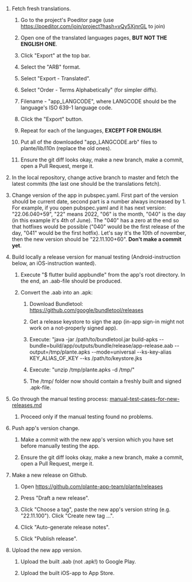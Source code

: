 1. Fetch fresh translations.

    1. Go to the project's Poeditor page (use https://poeditor.com/join/project?hash=vQy5XjnrGL to join)

    2. Open one of the translated languages pages, **BUT NOT THE ENGLISH ONE**.

    3. Click "Export" at the top bar.

    4. Select the "ARB" format.

    5. Select "Export - Translated".

    6. Select "Order - Terms Alphabetically" (for simpler diffs).

    7. Filename - "app_LANGCODE", where LANGCODE should be the language's ISO 639-1 language code.

    8. Click the "Export" button.

    9. Repeat for each of the languages, **EXCEPT FOR ENGLISH**.

    10. Put all of the downloaded "app_LANGCODE.arb" files to plante/lib/l10n (replace the old ones).

    11. Ensure the git diff looks okay, make a new branch, make a commit, open a Pull Request, merge it.

2. In the local repository, change active branch to master and fetch the latest commits (the last one should be the translations fetch).

3. Change version of the app in pubspec.yaml.
  First part of the version should be current date, second part is a number always increased by 1.
  For example, if you open pubspec.yaml and it has next version: "22.06.040+59", "22" means 2022, "06" is the month, "040" is the day (in this example it's 4th of June). The "040" has a zero at the end so that hotfixes would be possible ("040" would be the first release of the day, "041" would be the first hotfix).
  Let's say it's the 10th of november, then the new version should be "22.11.100+60".
  **Don't make a commit yet**.

4. Build locally a release version for manual testing (Android-instruction below, an iOS-instruction wanted).

    1. Execute "$ flutter build appbundle" from the app's root directory. In the end, an .aab-file should be produced.

    2. Convert the .aab into an .apk:

        1. Download Bundletool: https://github.com/google/bundletool/releases

        2. Get a release keystore to sign the app (in-app sign-in might not work on a not-properly signed app).

        3. Execute: "java -jar /path/to/bundletool.jar build-apks --bundle=build/app/outputs/bundle/release/app-release.aab --output=/tmp/plante.apks --mode=universal --ks-key-alias KEY_ALIAS_OF_KEY --ks /path/to/keystore.jks

        4. Execute: "unzip /tmp/plante.apks -d /tmp/"

        5. The /tmp/ folder now should contain a freshly built and signed .apk-file.

5. Go through the manual testing process: [manual-test-cases-for-new-releases.md](manual-test-cases-for-new-releases.md)

    1. Proceed only if the manual testing found no problems.

6. Push app's version change.

    1. Make a commit with the new app's version which you have set before manually testing the app.

    2. Ensure the git diff looks okay, make a new branch, make a commit, open a Pull Request, merge it.

7. Make a new release on Github.

    1. Open https://github.com/plante-app-team/plante/releases

    2. Press "Draft a new release".

    3. Click "Choose a tag", paste the new app's version string (e.g. "22.11.100"). Click "Create new tag ...".

    5. Click "Auto-generate release notes".

    6. Click "Publish release".

8. Upload the new app version.

    1. Upload the built .aab (not .apk!) to Google Play.

    2. Upload the built iOS-app to App Store.


